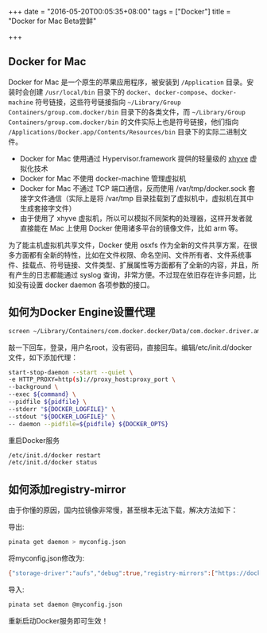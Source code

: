 +++
date = "2016-05-20T00:05:35+08:00"
tags = ["Docker"]
title = "Docker for Mac Beta尝鲜"

+++

## Docker for Mac

Docker for Mac 是一个原生的苹果应用程序，被安装到 `/Application` 目录。安装时会创建 `/usr/local/bin` 目录下的 `docker`、`docker-compose`、`docker-machine` 符号链接，这些符号链接指向 `~/Library/Group Containers/group.com.docker/bin` 目录下的各类文件，而 `~/Library/Group Containers/group.com.docker/bin` 的文件实际上也是符号链接，他们指向 `/Applications/Docker.app/Contents/Resources/bin` 目录下的实际二进制文件。

* Docker for Mac 使用通过 Hypervisor.framework 提供的轻量级的 [xhyve](https://github.com/mist64/xhyve) 虚拟化技术
* Docker for Mac 不使用 docker-machine 管理虚拟机
* Docker for Mac 不通过 TCP 端口通信，反而使用 /var/tmp/docker.sock 套接字文件通信（实际上是将 /var/tmp 目录挂载到了虚拟机中，虚拟机在其中生成套接字文件）
* 由于使用了 xhyve 虚拟机，所以可以模拟不同架构的处理器，这样开发者就直接能在 Mac 上使用 Docker 使用诸多平台的镜像文件，比如 arm 等。

为了能主机虚拟机共享文件，Docker 使用 osxfs 作为全新的文件共享方案，在很多方面都有全新的特性，比如在文件权限、命名空间、文件所有者、文件系统事件、挂载点、符号链接、文件类型、扩展属性等方面都有了全新的内容，并且，所有产生的日志都能通过 syslog 查询，非常方便。不过现在依旧存在许多问题，比如没有设置 docker daemon 各项参数的接口。

## 如何为Docker Engine设置代理

```sh
screen ~/Library/Containers/com.docker.docker/Data/com.docker.driver.amd64-linux/tty
```

敲一下回车，登录，用户名root，没有密码，直接回车。编辑/etc/init.d/docker文件，如下添加代理：

```sh
start-stop-daemon --start --quiet \
-e HTTP_PROXY=http(s)://proxy_host:proxy_port \
--background \
--exec ${command} \
--pidfile ${pidfile} \
--stderr "${DOCKER_LOGFILE}" \
--stdout "${DOCKER_LOGFILE}" \
-- daemon --pidfile=${pidfile} ${DOCKER_OPTS}
```

重启Docker服务
```sh
/etc/init.d/docker restart
/etc/init.d/docker status
```

## 如何添加registry-mirror

由于你懂的原因，国内拉镜像非常慢，甚至根本无法下载，解决方法如下：

导出:
```sh
pinata get daemon > myconfig.json
```

将myconfig.json修改为:
```sh
{"storage-driver":"aufs","debug":true,"registry-mirrors":["https://docker.mirrors.ustc.edu.cn"]}
```

导入:
```sh
pinata set daemon @myconfig.json
```

重新启动Docker服务即可生效！
